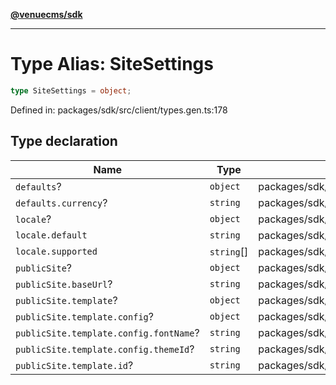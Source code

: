 [**@venuecms/sdk**](../Index.md)

***

# Type Alias: SiteSettings

```ts
type SiteSettings = object;
```

Defined in: packages/sdk/src/client/types.gen.ts:178

## Type declaration

| Name | Type | Defined in |
| ------ | ------ | ------ |
| <a id="defaults"></a> `defaults`? | `object` | packages/sdk/src/client/types.gen.ts:183 |
| `defaults.currency`? | `string` | packages/sdk/src/client/types.gen.ts:184 |
| <a id="locale"></a> `locale`? | `object` | packages/sdk/src/client/types.gen.ts:179 |
| `locale.default` | `string` | packages/sdk/src/client/types.gen.ts:180 |
| `locale.supported` | `string`[] | packages/sdk/src/client/types.gen.ts:181 |
| <a id="publicsite"></a> `publicSite`? | `object` | packages/sdk/src/client/types.gen.ts:186 |
| `publicSite.baseUrl`? | `string` | packages/sdk/src/client/types.gen.ts:187 |
| `publicSite.template`? | `object` | packages/sdk/src/client/types.gen.ts:188 |
| `publicSite.template.config`? | `object` | packages/sdk/src/client/types.gen.ts:190 |
| `publicSite.template.config.fontName`? | `string` | packages/sdk/src/client/types.gen.ts:192 |
| `publicSite.template.config.themeId`? | `string` | packages/sdk/src/client/types.gen.ts:191 |
| `publicSite.template.id`? | `string` | packages/sdk/src/client/types.gen.ts:189 |
